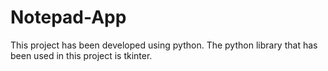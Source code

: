 # Notepad-App

This project has been developed using python.
The python library that has been used in this project is tkinter.

